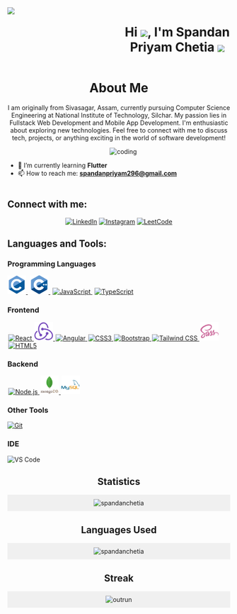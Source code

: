<div align="center" style="display: flex; justify-content: space-between; flex-direction: row;">
  <img src="https://github.com/Anmol-Baranwal/Cool-GIFs-For-GitHub/assets/74038190/d48893bd-0757-481c-8d7e-ba3e163feae7" width="100%"> 
  <h1> Hi <img src="https://user-images.githubusercontent.com/74038190/214644152-52f47eb3-5e31-4f47-8758-05c9468d5596.gif" width="35" align="center">, I'm Spandan Priyam Chetia <img src="https://user-images.githubusercontent.com/74038190/212744289-c46f1717-bfc9-4724-8ef3-4b08e3583110.gif" width="35" align="center"> </h1>
</div>

<!--
<p align="center">
 <img src="https://github.com/Anmol-Baranwal/Cool-GIFs-For-GitHub/assets/74038190/d48893bd-0757-481c-8d7e-ba3e163feae7" width="100%"> 
</p> --->

<div align="center">
<h1> About Me </h1>

<p>I am originally from Sivasagar, Assam, currently pursuing Computer Science Engineering at National Institute of Technology, Silchar. My passion lies in Fullstack Web Development and Mobile App Development. I'm enthusiastic about exploring new technologies. Feel free to connect with me to discuss tech, projects, or anything exciting in the world of software development!</p>
<div>
  <img alt="coding" width="400" src="https://user-images.githubusercontent.com/74038190/225813708-98b745f2-7d22-48cf-9150-083f1b00d6c9.gif" style="padding-left: 20px;">
</div>
</div>

<div style="display: flex; justify-content: space-between; flex-direction: row;">

- 🌱 I’m currently learning **Flutter**
- 📫 How to reach me: **spandanpriyam296@gmail.com**

</div>

## Connect with me:

<p align="center">
  <a href="https://www.linkedin.com/in/spandan-priyam-chetia-284733250/" target="_blank"><img src="https://raw.githubusercontent.com/rahuldkjain/github-profile-readme-generator/master/src/images/icons/Social/linked-in-alt.svg" alt="LinkedIn" height="30" width="40" /></a>
  <a href="https://www.instagram.com/thespandanpriyam/" target="_blank"><img src="https://raw.githubusercontent.com/rahuldkjain/github-profile-readme-generator/master/src/images/icons/Social/instagram.svg" alt="Instagram" height="30" width="40" /></a>
  <a href="" target="_blank"><img src="https://raw.githubusercontent.com/rahuldkjain/github-profile-readme-generator/master/src/images/icons/Social/leet-code.svg" alt="LeetCode" height="30" width="40" /></a>
  
</p>



<!-- Programming Languages -->
<div>
  <h2 align="left">Languages and Tools:</h2>
  <h3>Programming Languages</h3>
  <p align="left"> 
    <a href="https://www.cprogramming.com/" target="_blank" rel="noreferrer"> 
      <span style="padding-right: 5px;"> <!-- Adjust padding as needed -->
        <img src="https://raw.githubusercontent.com/devicons/devicon/master/icons/c/c-original.svg" alt="C" width="42" height="42"/> 
      </span>
    </a> 
    <a href="https://www.w3schools.com/cpp/" target="_blank" rel="noreferrer"> 
      <span style="padding-right: 5px;"> <!-- Adjust padding as needed -->
        <img src="https://raw.githubusercontent.com/devicons/devicon/master/icons/cplusplus/cplusplus-original.svg" alt="C++" width="42" height="42"/> 
      </span>
    </a> 
    <a href="https://developer.mozilla.org/en-US/docs/Web/JavaScript" target="_blank" rel="noreferrer"> 
      <span style="padding-right: 5px;"> <!-- Adjust padding as needed -->
        <img src="https://github.com/dheereshagrwal/colored-icons/blob/master/public/icons/js/js.svg" alt="JavaScript" width="42" height="42"/> 
      </span>
    </a> 
    <a href="https://www.typescriptlang.org/" target="_blank" rel="noreferrer"> 
      <span style="padding-right: 5px;"> <!-- Adjust padding as needed -->
        <img src="https://raw.githubusercontent.com/abranhe/programming-languages-logos/master/src/typescript/typescript.svg" alt="TypeScript" width="42" height="42"/> 
      </span>
    </a>
  </p>
</div>

<!-- Frontend Technologies -->
<div>
  <h3>Frontend</h3>
  <p align="left"> 
    <a href="https://reactjs.org/" target="_blank" rel="noreferrer"> <img src="https://github.com/dheereshagrwal/colored-icons/blob/master/public/icons/reactjs/reactjs.svg" alt="React" width="42" height="42" style="padding-left: 2px"/> </a> 
    <a href="https://redux.js.org" target="_blank" rel="noreferrer"> <img src="https://raw.githubusercontent.com/devicons/devicon/master/icons/redux/redux-original.svg" alt="Redux" width="42" height="42" style="padding-left: 2px"/> </a> 
    <a href="https://angular.io" target="_blank" rel="noreferrer"> <img src="https://user-images.githubusercontent.com/74038190/212280823-79088828-a258-4a4d-8d6c-96315d5a07af.gif" alt="Angular" width="42" height="42" style="padding-left: 2px"/> </a>
    <a href="https://www.w3schools.com/css/" target="_blank" rel="noreferrer"> <img src="https://github.com/Anmol-Baranwal/Cool-GIFs-For-GitHub/assets/74038190/67f477ed-6624-42da-99f0-1a7b1a16eecb" alt="CSS3" width="42" height="42" style="padding-left: 2px"/> </a> 
    <a href="https://getbootstrap.com" target="_blank" rel="noreferrer"> <img src="https://user-images.githubusercontent.com/74038190/212280805-9bcb336b-8c55-46a8-abf8-ff286ab55472.gif" alt="Bootstrap" width="42" height="42" style="padding-left: 2px"/> </a> 
    <a href="https://tailwindcss.com/" target="_blank" rel="noreferrer"> <img src="https://www.vectorlogo.zone/logos/tailwindcss/tailwindcss-icon.svg" alt="Tailwind CSS" width="42" height="42" style="padding-left: 2px"/> </a> 
    <a href="https://sass-lang.com" target="_blank" rel="noreferrer"> <img src="https://raw.githubusercontent.com/devicons/devicon/master/icons/sass/sass-original.svg" alt="Sass" width="42" height="42" style="padding-left: 2px"/> </a> 
    <a href="https://www.w3.org/html/" target="_blank" rel="noreferrer"> <img src="https://github.com/Anmol-Baranwal/Cool-GIFs-For-GitHub/assets/74038190/29fd6286-4e7b-4d6c-818f-c4765d5e39a9" alt="HTML5" width="42" height="42" style="padding-left: 2px"/> </a>
  </p>
</div>

<!-- Backend Technologies -->
<div>
  <h3>Backend</h3>
  <p align="left"> 
    <a href="https://nodejs.org" target="_blank" rel="noreferrer"> <img src="https://github.com/dheereshagrwal/colored-icons/blob/master/public/icons/nodejs/nodejs.svg" alt="Node.js" width="42" height="42" style="padding-left: 2px"/> </a> 
    <a href="https://www.mongodb.com/" target="_blank" rel="noreferrer"> <img src="https://raw.githubusercontent.com/devicons/devicon/master/icons/mongodb/mongodb-original-wordmark.svg" alt="MongoDB" width="42" height="42" style="padding-left: 2px"/> </a> 
    <a href="https://www.mysql.com/" target="_blank" rel="noreferrer"> <img src="https://raw.githubusercontent.com/devicons/devicon/master/icons/mysql/mysql-original-wordmark.svg" alt="MySQL" width="42" height="42" style="padding-left: 2px"/> </a> 
  </p>
</div>

<!-- Other Tools -->
<div>
  <h3>Other Tools</h3>
  <p align="left"> 
    <a href="https://git-scm.com/" target="_blank" rel="noreferrer"> <img src="https://www.vectorlogo.zone/logos/git-scm/git-scm-icon.svg" alt="Git" width="42" height="42"/> </a> 
  </p>
</div>

<!-- IDE -->
<div>
  <h3>IDE</h3>
  <p align="left"> 
    <a><img src="https://user-images.githubusercontent.com/74038190/212257465-7ce8d493-cac5-494e-982a-5a9deb852c4b.gif" alt="VS Code" height="42" width="42"></a>
  </p>
</div>

<div align="center">

## Statistics
<p align="center" style="background-color: #f0f0f0; padding: 10px;">
  <img src="https://github-readme-stats.vercel.app/api?username=spandanchetia&show_icons=true&locale=en&theme=outrun" alt="spandanchetia" />
</p>

## Languages Used
<p align="center" style="background-color: #f0f0f0; padding: 10px;">
  <img src="https://github-readme-stats.vercel.app/api/top-langs/?username=spandanchetia&layout=donut&theme=outrun" alt="spandanchetia" />
</p>

## Streak
<p align="center" style="background-color: #f0f0f0; padding: 10px;">
  <img src="https://github-readme-streak-stats.herokuapp.com/?user=spandanchetia&theme=outrun" alt="outrun" />
</p>

</div>







